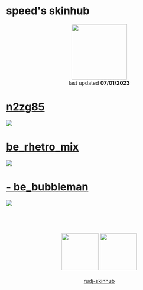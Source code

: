 # speed's skinhub
<p align="center">
<a href="https://osu.ppy.sh/users/12067932">
  <img src="https://a.ppy.sh/12067932"  
       width="150"
       height="150"></a>
<br>
last updated <b>07/01/2023</b>
</p>

# [n2zg85](https://github.com/rudj-skinhub/woal/raw/tyfh/speed/n2zg85.osk)
[![](https://cdn.discordapp.com/attachments/1020438364001939547/1020440353008013422/screenshot1335.jpg)](https://github.com/rudj-skinhub/woal/raw/tyfh/speed/n2zg85.osk)

# [be_rhetro_mix](https://github.com/rudj-skinhub/woal/raw/tyfh/speed/be_rhetro_mix.osk)
[![](https://media.discordapp.net/attachments/1020438364001939547/1020440952806051860/screenshot1342.jpg?width=1214&height=683)](https://github.com/rudj-skinhub/woal/raw/tyfh/speed/be_rhetro_mix.osk)

# [- be_bubbleman](https://github.com/rudj-skinhub/woal/raw/tyfh/speed/-%20be_bubbleman.osk)
[![](https://i.imgur.com/7MqkXSX.jpeg)](https://github.com/rudj-skinhub/woal/raw/tyfh/speed/-%20be_bubbleman.osk)

#
<p align="center">
  <br></br>
  <a href="https://www.youtube.com/channel/UCPcIHRgGgZXTQwbUKRZYb6w">
  <img src="https://i.imgur.com/YWbDUUy.png"  
       width="100" 
       height="100"></a>
  <a href="https://twitter.com/haazard0">
  <img src="https://i.imgur.com/PUQ5uWf.png" 
       width="100" 
       height="100"></a>
  <br></br>
  <a href="README.md">rudj-skinhub</a>
 </p>
